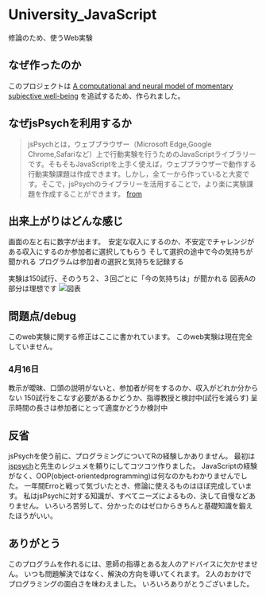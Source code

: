 # University_JavaScript
修論のため、使うWeb実験

## なぜ作ったのか
このプロジェクトは
[A computational and neural model of momentary subjective well-being](https://www.pnas.org/content/111/33/12252)
を追試するため、作られました。

## なぜjsPsychを利用するか
>jsPsychとは，ウェブブラウザー（Microsoft Edge,Google Chrome,Safariなど）上で行動実験を行うためのJavaScriptライブラリーです。そもそもJavaScriptを上手く使えば，ウェブブラウザーで動作する行動実験課題は作成できます。しかし，全て一から作っていると大変です。そこで，jsPsychのライブラリーを活用することで，より楽に実験課題を作成することができます。
[from](https://kunisatolab.github.io/main/how-to-jspsych1.html)

## 出来上がりはどんな感じ
画面の左と右に数字が出ます。　安定な収入にするのか、不安定でチャレンジがある収入にするのか参加者に選択してもらう
そして選択の途中で今の気持ちが聞かれる
プログラムは参加者の選択と気持ちを記録する

実験は150試行、そのうち２、３回ごとに「今の気持ちは」が聞かれる
図表Aの部分は理想です
![図表](https://www.pnas.org/content/pnas/111/33/12252/F1.large.jpg?width=800&height=600&carousel=1)



## 問題点/debug
このweb実験に関する修正はここに書かれています。
このweb実験は現在完全していません。

### 4月16日
教示が曖昧、口頭の説明がないと、参加者が何をするのか、収入がどれか分からない
150試行をこなす必要があるかどうか、指導教授と検討中(試行を減らす)
呈示時間の長さは参加者にとって適度かどうか検討中

## 反省
jsPsychを使う前に、プログラミングについてRの経験しかありません。
最初は[jspsych](https://www.jspsych.org/)と先生のレジュメを頼りにしてコツコツ作りました。
JavaScriptの経験がなく、OOP(object-orientedprogramming)は何なのかもわかりませんでした。
一年間Erroと戦って気づいたとき、修論に使えるものはほぼ完成しています。
私はjsPsychに対する知識が、すべてニーズによるもの、決して自慢などありません。
いろいろ苦労して、分かったのはゼロからきちんと基礎知識を鍛えたほうがいい。

## ありがとう
このプログラムを作れるには、恩師の指導とある友人のアドバイスに欠かせません。
いつも問題解決ではなく、解決の方向を導いてくれます。
2人のおかけでプログラミングの面白さを味わえました。
いろいろありがとうございました。
